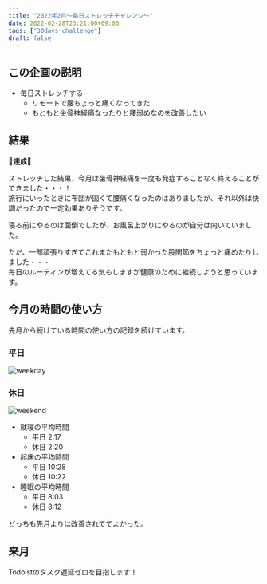 ```yaml
---
title: "2022年2月〜毎日ストレッチチャレンジ〜"
date: 2022-02-28T23:21:00+09:00
tags: ["30days challenge"]
draft: false
---
```


## この企画の説明

 - 毎日ストレッチする
   - リモートで腰ちょっと痛くなってきた
   - もともと坐骨神経痛なったりと腰弱めなのを改善したい

## 結果

🎉**達成**🎉

ストレッチした結果、今月は坐骨神経痛を一度も発症することなく終えることができました・・・！  
旅行にいったときに布団が固くて腰痛くなったのはありましたが、それ以外は快調だったので一定効果ありそうです。

寝る前にやるのは面倒でしたが、お風呂上がりにやるのが自分は向いていました。

ただ、一部頑張りすぎてこれまたもともと弱かった股関節をちょっと痛めたりしました・・・  
毎日のルーティンが増えてる気もしますが健康のために継続しようと思っています。

## 今月の時間の使い方

先月から続けている時間の使い方の記録を続けています。

### 平日

![weekday](/time/2022/02/weekday_schedule.png)

### 休日

![weekend](/time/2022/02/weekend_schedule.png)

 - 就寝の平均時間
   - 平日 2:17
   - 休日 2:20
 - 起床の平均時間
   - 平日 10:28
   - 休日 10:22
 - 睡眠の平均時間
   - 平日 8:03
   - 休日 8:12

どっちも先月よりは改善されててよかった。

## 来月
Todoistのタスク遅延ゼロを目指します！
